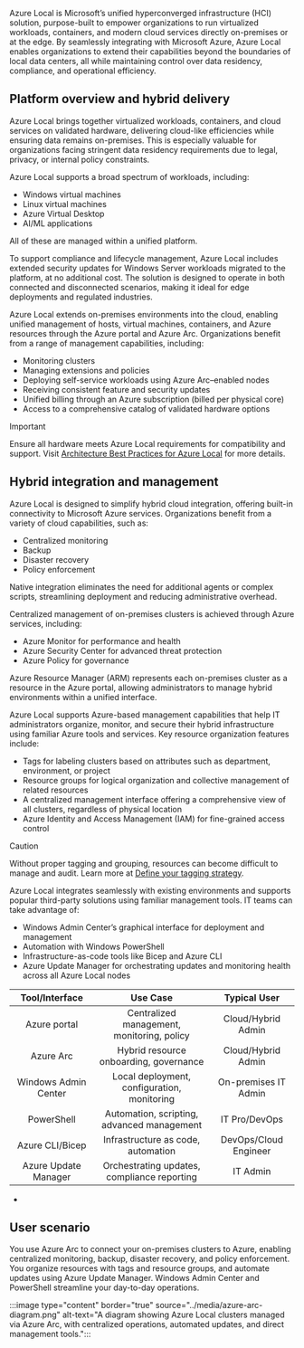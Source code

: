 Azure Local is Microsoft’s unified hyperconverged infrastructure (HCI) solution, purpose-built to empower organizations to run virtualized workloads, containers, and modern cloud services directly on-premises or at the edge. By seamlessly integrating with Microsoft Azure, Azure Local enables organizations to extend their capabilities beyond the boundaries of local data centers, all while maintaining control over data residency, compliance, and operational efficiency.

## Platform overview and hybrid delivery

Azure Local brings together virtualized workloads, containers, and cloud services on validated hardware, delivering cloud-like efficiencies while ensuring data remains on-premises. This is especially valuable for organizations facing stringent data residency requirements due to legal, privacy, or internal policy constraints.

Azure Local supports a broad spectrum of workloads, including:

- Windows virtual machines
- Linux virtual machines
- Azure Virtual Desktop
- AI/ML applications

All of these are managed within a unified platform.

To support compliance and lifecycle management, Azure Local includes extended security updates for Windows Server workloads migrated to the platform, at no additional cost. The solution is designed to operate in both connected and disconnected scenarios, making it ideal for edge deployments and regulated industries.

Azure Local extends on-premises environments into the cloud, enabling unified management of hosts, virtual machines, containers, and Azure resources through the Azure portal and Azure Arc. Organizations benefit from a range of management capabilities, including:

- Monitoring clusters
- Managing extensions and policies
- Deploying self-service workloads using Azure Arc–enabled nodes
- Receiving consistent feature and security updates
- Unified billing through an Azure subscription (billed per physical core)
- Access to a comprehensive catalog of validated hardware options

>[!IMPORTANT]
> Ensure all hardware meets Azure Local requirements for compatibility and support. Visit [Architecture Best Practices for Azure Local](/azure/well-architected/service-guides/azure-local) for more details.

## Hybrid integration and management

Azure Local is designed to simplify hybrid cloud integration, offering built-in connectivity to Microsoft Azure services. Organizations benefit from a variety of cloud capabilities, such as:

- Centralized monitoring
- Backup
- Disaster recovery
- Policy enforcement

Native integration eliminates the need for additional agents or complex scripts, streamlining deployment and reducing administrative overhead.

Centralized management of on-premises clusters is achieved through Azure services, including:

- Azure Monitor for performance and health
- Azure Security Center for advanced threat protection
- Azure Policy for governance

Azure Resource Manager (ARM) represents each on-premises cluster as a resource in the Azure portal, allowing administrators to manage hybrid environments within a unified interface.

Azure Local supports Azure-based management capabilities that help IT administrators organize, monitor, and secure their hybrid infrastructure using familiar Azure tools and services. Key resource organization features include:

- Tags for labeling clusters based on attributes such as department, environment, or project
- Resource groups for logical organization and collective management of related resources
- A centralized management interface offering a comprehensive view of all clusters, regardless of physical location
- Azure Identity and Access Management (IAM) for fine-grained access control

>[!CAUTION]
> Without proper tagging and grouping, resources can become difficult to manage and audit. Learn more at [Define your tagging strategy](/azure/cloud-adoption-framework/ready/azure-best-practices/resource-tagging).

Azure Local integrates seamlessly with existing environments and supports popular third-party solutions using familiar management tools. IT teams can take advantage of:

- Windows Admin Center’s graphical interface for deployment and management
- Automation with Windows PowerShell
- Infrastructure-as-code tools like Bicep and Azure CLI
- Azure Update Manager for orchestrating updates and monitoring health across all Azure Local nodes

| **Tool/Interface** | **Use Case** | **Typical User** |
| :---: | :---: | :---: |
| Azure portal | Centralized management, monitoring, policy | Cloud/Hybrid Admin |
| Azure Arc | Hybrid resource onboarding, governance | Cloud/Hybrid Admin |
| Windows Admin Center | Local deployment, configuration, monitoring | On-premises IT Admin |
| PowerShell | Automation, scripting, advanced management | IT Pro/DevOps |
| Azure CLI/Bicep | Infrastructure as code, automation | DevOps/Cloud Engineer |
| Azure Update Manager | Orchestrating updates, compliance reporting | IT Admin |

-

## User scenario

You use Azure Arc to connect your on-premises clusters to Azure, enabling centralized monitoring, backup, disaster recovery, and policy enforcement. You organize resources with tags and resource groups, and automate updates using Azure Update Manager. Windows Admin Center and PowerShell streamline your day-to-day operations.

:::image type="content" border="true" source="../media/azure-arc-diagram.png" alt-text="A diagram showing Azure Local clusters managed via Azure Arc, with centralized operations, automated updates, and direct management tools.":::

